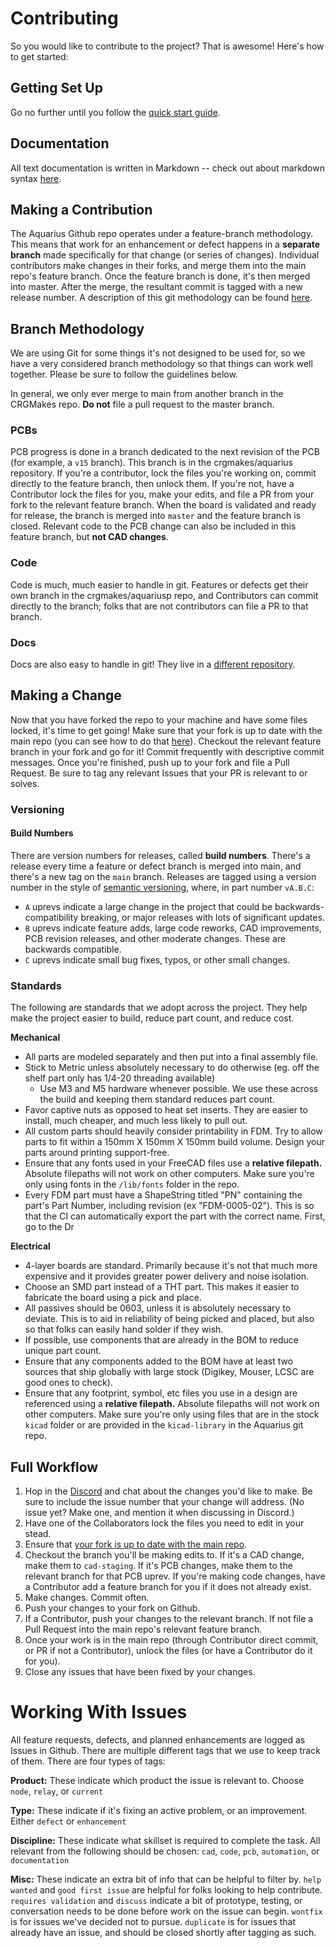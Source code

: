 # Contributing
So you would like to contribute to the project? That is awesome! Here's how to get started:

## Getting Set Up

Go no further until you follow the [quick start guide](getting_start_md).

## Documentation

All text documentation is written in Markdown -- check out about markdown syntax [here](https://www.markdownguide.org/basic-syntax/).

## Making a Contribution

The Aquarius Github repo operates under a feature-branch methodology. This means that work for an enhancement or defect happens in a **separate branch** made specifically for that change (or series of changes). Individual contributors make changes in their forks, and merge them into the main repo's feature branch. Once the feature branch is done, it's then merged into master. After the merge, the resultant commit is tagged with a new release number. A description of this git methodology can be found [here](https://blog.scottlowe.org/2015/01/27/using-fork-branch-git-workflow/).

<!-- ## Locking
When working with text, git does an excellent job handling merging two separate versions of a file. However, we are using git to track CAD files where a merge process is much less simple. To solve this issue, we use Git LFS (Large File Storage).

Git LFS is a tool for tracking and managing large binary files using git. We use it mainly for the `lock` feature it provides. Merging KiCAD and FreeCAD files is technically possible given that they're stored in plaintext, but completely infeasible. To prevent the need to merge them, we instead have one person lock the source file before starting editing and until after merging so no conflicts arise.

The ability to lock files is unfortunately only available to accounts that have been given Collaborator credentials. Instead of locking files yourself, have a Collaborator lock them in your stead. If you haven't already, join the [Discord Server](https://discord.gg/z89v73tU) and ask about getting files locked in the #hardware channel. If you do have Collaborator status on Github, you can lock individual files with `git lfs lock FILENAME --remote upstream` where "upstream" is the name of the remote for the official Aquarius repo, not your own fork. Locking your own fork doesn't show up for others, so be sure to lock the official repo. There's also a script in the root directory of the repo called `lfs.sh` that helps with bulk locking files. Run the script without arguments to see usage instructions. When running the script, always append `"--remote upstream"` to select the official remote, just like when locking manually.

First, notify the Discord server that you are (if you have the permissions) or would like to lock certain files to work on. After they are locked, make your edits and file a PR to a PCB uprev branch, or the `cad-staging` branch in the main repo (feature or bugfix branches with only code do not require locking; have a Contributor make a branch in the main repo for your edits if the branch does not already exist). Once your work has been merged into the main Aquarius repo, release the lock or have a Collaborator do it for you.

Even though you won't be locking files yourself, you still need Git LFS installed to view the files. Instead of storing the binary directly in the repo, Git LFS just stores a hash of the file in the repo, and puts the binary in a separate server. If you don't have LFS installed, some files might not be able to open properly. If you have it installed, Git LFS will take care of everything behind the scenes and your normal git commands will work as expected.

The only files that we lock using `git lfs` are `.FStd` files (for FreeCAD), plus `.sch` and `.kicad_pcb` files for KiCAD.

**It's important to note that if you don't have the files locked before you start working, we might not be able to merge your work. Make sure to get any KiCAD or FreeCAD files locked before starting work.** -->

## Branch Methodology
We are using Git for some things it's not designed to be used for, so we have a very considered branch methodology so that things can work well together. Please be sure to follow the guidelines below.

In general, we only ever merge to main from another branch in the CRGMakes repo. **Do not** file a pull request to the master branch.

<!-- ### CAD
Locking files with Git LFS solves the problem of impossible merge conflicts, but if no one is allowed to touch those files until they're merged, that greatly blocks progress. To address this, we maintain a `cad-staging` branch. This branch is where files can be checked in and out quickly and easily, and edits are pushed often. One person could lock a file, edit it, push it to the `cad-staging` branch, and unlock in a matter of minutes. Immediately, other folks can pull down those changes and make edits on the same file, not at all blocked by a PR that is still being validated. Once the `cad-staging` branch is ready for release all edited files are upreved, and it's merged into `master`, but not deleted. It is a perpetual branch upon which all CAD changes are made.

**All CAD changes must be made to the `cad-staging` branch.** If you're a contributor, commit directly to the branch. If you're not, have a Contributor lock the files for you, and file a PR from your fork to the `cad-staging` branch. Have the lock removed once your PR gets merged. If you're making a larger change that requires a code/PCB change along with the CAD, file a PR to the relevant feature branch with the PCB and code changes, and commit your CAD changes directly to `cad-staging`. -->

### PCBs
PCB progress is done in a branch dedicated to the next revision of the PCB (for example, a `v15` branch). This branch is in the crgmakes/aquarius repository. If you're a contributor, lock the files you're working on, commit directly to the feature branch, then unlock them. If you're not, have a Contributor lock the files for you, make your edits, and file a PR from your fork to the relevant feature branch. When the board is validated and ready for release, the branch is merged into `master` and the feature branch is closed. Relevant code to the PCB change can also be included in this feature branch, but **not CAD changes**.

### Code
Code is much, much easier to handle in git. Features or defects get their own branch in the crgmakes/aquariusp repo, and Contributors can commit directly to the branch; folks that are not contributors can file a PR to that branch.

### Docs
Docs are also easy to handle in git! They live in a [different repository](https://github.com/crgmakes/aquarius-docs).

## Making a Change
Now that you have forked the repo to your machine and have some files locked, it's time to get going! Make sure that your fork is up to date with the main repo (you can see how to do that [here](https://www.youtube.com/watch?v=deEYHVpE1c8&ab_channel=FaradayAcademy)). Checkout the relevant feature branch in your fork and go for it! Commit frequently with descriptive commit messages. Once you're finished, push up to your fork and file a Pull Request. Be sure to tag any relevant Issues that your PR is relevant to or solves.

### Versioning

#### Build Numbers
There are version numbers for releases, called **build numbers**. There's a release every time a feature or defect branch is merged into main, and there's a new tag on the `main` branch. Releases are tagged using a version number in the style of [semantic versioning](https://semver.org/), where, in part number `vA.B.C`:
- `A` uprevs indicate a large change in the project that could be backwards-compatibility breaking, or major releases with lots of significant updates.
- `B` uprevs indicate feature adds, large code reworks, CAD improvements, PCB revision releases, and other moderate changes. These are backwards compatible.
- `C` uprevs indicate small bug fixes, typos, or other small changes.

### Standards
The following are standards that we adopt across the project. They help make the project easier to build, reduce part count, and reduce cost.

**Mechanical**
* All parts are modeled separately and then put into a final assembly file.
* Stick to Metric unless absolutely necessary to do otherwise (eg. off the shelf part only has 1/4-20 threading available)
    * Use M3 and M5 hardware whenever possible. We use these across the build and keeping them standard reduces part count.
* Favor captive nuts as opposed to heat set inserts. They are easier to install, much cheaper, and much less likely to pull out.
* All custom parts should heavily consider printability in FDM. Try to allow parts to fit within a 150mm X 150mm X 150mm build volume. Design your parts around printing support-free.
* Ensure that any fonts used in your FreeCAD files use a **relative filepath.** Absolute filepaths will not work on other computers. Make sure you're only using fonts in the `/lib/fonts` folder in the repo.
* Every FDM part must have a ShapeString titled "PN" containing the part's Part Number, including revision (ex "FDM-0005-02"). This is so that the CI can automatically export the part with the correct name. First, go to the Dr

**Electrical**
* 4-layer boards are standard. Primarily because it's not that much more expensive and it provides greater power delivery and noise isolation.
* Choose an SMD part instead of a THT part. This makes it easier to fabricate the board using a pick and place.
* All passives should be 0603, unless it is absolutely necessary to deviate. This is to aid in reliability of being picked and placed, but also so that folks can easily hand solder if they wish.
* If possible, use components that are already in the BOM to reduce unique part count.
* Ensure that any components added to the BOM have at least two sources that ship globally with large stock (Digikey, Mouser, LCSC are good ones to check).
* Ensure that any footprint, symbol, etc files you use in a design are referenced using a **relative filepath.** Absolute filepaths will not work on other computers. Make sure you're only using files that are in the stock `kicad` folder or are provided in the `kicad-library` in the Aquarius git repo.

## Full Workflow
1. Hop in the [Discord](https://discord.gg/z89v73tU) and chat about the changes you'd like to make. Be sure to include the issue number that your change will address. (No issue yet? Make one, and mention it when discussing in Discord.)
2. Have one of the Collaborators lock the files you need to edit in your stead.
3. Ensure that [your fork is up to date with the main repo](https://www.youtube.com/watch?v=deEYHVpE1c8&ab_channel=FaradayAcademy).
4. Checkout the branch you'll be making edits to. If it's a CAD change, make them to `cad-staging`. If it's PCB changes, make them to the relevant branch for that PCB uprev. If you're making code changes, have a Contributor add a feature branch for you if it does not already exist.
5. Make changes. Commit often.
6. Push your changes to your fork on Github.
7. If a Contributor, push your changes to the relevant branch. If not file a Pull Request into the main repo's relevant feature branch.
8. Once your work is in the main repo (through Contributor direct commit, or PR if not a Contributor), unlock the files (or have a Contributor do it for you).
9. Close any issues that have been fixed by your changes.

# Working With Issues
All feature requests, defects, and planned enhancements are logged as Issues in Github. There are multiple different tags that we use to keep track of them. There are four types of tags:

**Product:**
These indicate which product the issue is relevant to. Choose `node`, `relay`, or `current`

**Type:**
These indicate if it's fixing an active problem, or an improvement. Either `defect` or `enhancement`

**Discipline:**
These indicate what skillset is required to complete the task. All relevant from the following should be chosen: `cad`, `code`, `pcb`, `automation`, or `documentation`

**Misc:**
These indicate an extra bit of info that can be helpful to filter by. `help wanted` and `good first issue` are helpful for folks looking to help contribute. `requires validation` and `discuss` indicate a bit of prototype, testing, or conversation needs to be done before work on the issue can begin. `wontfix` is for issues we've decided not to pursue. `duplicate` is for issues that already have an issue, and should be closed shortly after tagging as such.